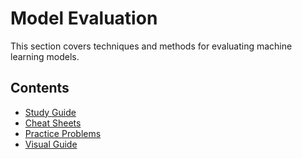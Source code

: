 # Model Evaluation

This section covers techniques and methods for evaluating machine learning models.

## Contents

- [Study Guide](01-model-evaluation-study-guide.md)
- [Cheat Sheets](02-model-evaluation-cheat-sheets.md)
- [Practice Problems](03-model-evaluation-practice-problems.md)
- [Visual Guide](04-model-evaluation-visual-guide.md)
